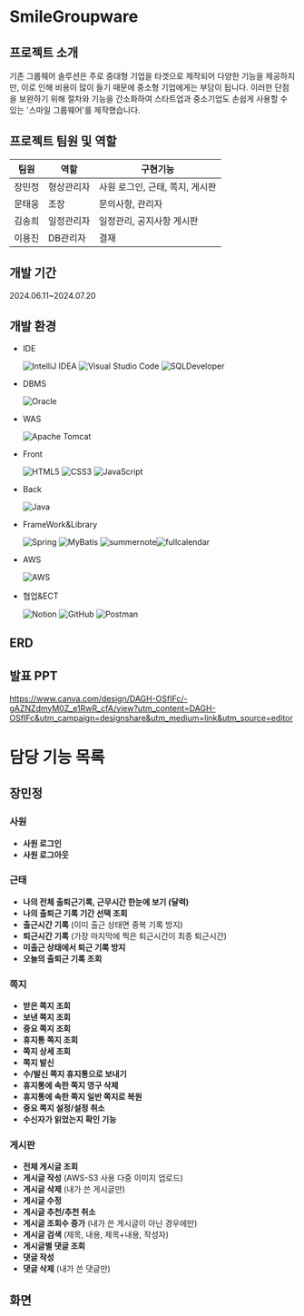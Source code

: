 # SmileGroupware
## 프로젝트 소개
기존 그룹웨어 솔루션은 주로 중대형 기업을 타겟으로 제작되어 다양한 기능을 제공하지만, 이로 인해 비용이 많이 들기 때문에 중소형 기업에게는 부담이 됩니다. 이러한 단점을 보완하기 위해 절차와 기능을 간소화하여 스타트업과 중소기업도 손쉽게 사용할 수 있는 '스마일 그룹웨어'를 제작했습니다.

## 프로젝트 팀원 및 역할

| 팀원   | 역할       | 구현기능                                    |
|--------|------------|---------------------------------------------|
| 장민정 | 형상관리자 | 사원 로그인, 근태, 쪽지, 게시판                |
| 문태웅 | 조장       | 문의사항, 관리자|
| 김송희 | 일정관리자 | 일정관리, 공지사항 게시판           |
| 이용진 | DB관리자   |       결재                                      |


## 개발 기간
2024.06.11~2024.07.20

## 개발 환경
- IDE
  
  ![IntelliJ IDEA](https://img.shields.io/badge/IntelliJIDEA-000000.svg?style=for-the-badge&logo=intellij-idea&logoColor=white)
![Visual Studio Code](https://img.shields.io/badge/Visual%20Studio%20Code-0078d7.svg?style=for-the-badge&logo=visual-studio-code&logoColor=white)
![SQLDeveloper](https://img.shields.io/badge/SQL%20Developer-FF6F00.svg?style=for-the-badge&logo=oracle&logoColor=white
)
- DBMS
  
   ![Oracle](https://img.shields.io/badge/Oracle-F80000?style=for-the-badge&logo=oracle&logoColor=white)

- WAS
  
  ![Apache Tomcat](https://img.shields.io/badge/apache%20tomcat-%23F8DC75.svg?style=for-the-badge&logo=apache-tomcat&logoColor=black)

- Front

   ![HTML5](https://img.shields.io/badge/html5-%23E34F26.svg?style=for-the-badge&logo=html5&logoColor=white)
  ![CSS3](https://img.shields.io/badge/css3-%231572B6.svg?style=for-the-badge&logo=css3&logoColor=white)
  ![JavaScript](https://img.shields.io/badge/javascript-%23323330.svg?style=for-the-badge&logo=javascript&logoColor=%23F7DF1E)


- Back
  
  ![Java](https://img.shields.io/badge/java-%23ED8B00.svg?style=for-the-badge&logo=openjdk&logoColor=white)

- FrameWork&Library
  
  ![Spring](https://img.shields.io/badge/springboot-6DB33F?style=for-the-badge&logo=springboot&logoColor=white)
  ![MyBatis](https://img.shields.io/badge/MyBatis-B4172C.svg?style=for-the-badge&logo=mybatis&logoColor=white)
  ![summernote](https://img.shields.io/badge/Summernote-f3f3f3.svg?style=for-the-badge&logo=summernote&logoColor=black
  )![fullcalendar](https://img.shields.io/badge/FullCalendar-007bff.svg?style=for-the-badge&logo=fullcalendar&logoColor=white
  )

- AWS
 
  ![AWS](https://img.shields.io/badge/AWS%20S3-%23FF9900.svg?style=for-the-badge&logo=amazon-aws&logoColor=white
  )

- 협업&ECT

  ![Notion](https://img.shields.io/badge/Notion-%23000000.svg?style=for-the-badge&logo=notion&logoColor=white)
  ![GitHub](https://img.shields.io/badge/github-%23121011.svg?style=for-the-badge&logo=github&logoColor=white)
  ![Postman](https://img.shields.io/badge/Postman-FF6C37?style=for-the-badge&logo=postman&logoColor=white)



## ERD

## 발표 PPT
https://www.canva.com/design/DAGH-OSfIFc/-gAZNZdmyM0Z_e1RwR_cfA/view?utm_content=DAGH-OSfIFc&utm_campaign=designshare&utm_medium=link&utm_source=editor

# 담당 기능 목록

## 장민정

### 사원
- **사원 로그인**
- **사원 로그아웃**

### 근태
- **나의 전체 출퇴근기록, 근무시간 한눈에 보기 (달력)**
- **나의 출퇴근 기록 기간 선택 조회**
- **출근시간 기록** (이미 출근 상태면 중복 기록 방지)
- **퇴근시간 기록** (가장 마지막에 찍은 퇴근시간이 최종 퇴근시간)
- **미출근 상태에서 퇴근 기록 방지**
- **오늘의 출퇴근 기록 조회**

### 쪽지
- **받은 쪽지 조회**
- **보낸 쪽지 조회**
- **중요 쪽지 조회**
- **휴지통 쪽지 조회**
- **쪽지 상세 조회**
- **쪽지 발신**
- **수/발신 쪽지 휴지통으로 보내기**
- **휴지통에 속한 쪽지 영구 삭제**
- **휴지통에 속한 쪽지 일반 쪽지로 복원**
- **중요 쪽지 설정/설정 취소**
- **수신자가 읽었는지 확인 기능**

### 게시판
- **전체 게시글 조회**
- **게시글 작성** (AWS-S3 사용 다중 이미지 업로드)
- **게시글 삭제** (내가 쓴 게시글만)
- **게시글 수정**
- **게시글 추천/추천 취소**
- **게시글 조회수 증가** (내가 쓴 게시글이 아닌 경우에만)
- **게시글 검색** (제목, 내용, 제목+내용, 작성자)
- **게시글별 댓글 조회**
- **댓글 작성**
- **댓글 삭제** (내가 쓴 댓글만)


## 화면
